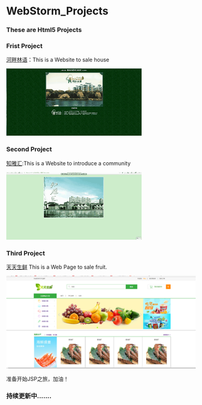 # WebStorm_Projects
### These are  Html5 Projects

### Frist Project  




[河畔林语](https://github.com/DreamMemory001/WebStorm_Projects/tree/master/HePanLinYu)：This is a Website to sale house 
                                                     
 ![第一项目图](/images/Frist_Project.gif)
 
 ### Second Project  
 [知雅汇](https://github.com/DreamMemory001/WebStorm_Projects/tree/master/ZhiYaHui):This is a Website to introduce a community
 
 
![第二项目图](/images/Second_Project.gif)      

###  Third Project
[天天生鲜](https://github.com/DreamMemory001/WebStorm_Projects/tree/master/JavaWeb_Practice) This is a Web Page to sale fruit.

![第三项目图](/images/Third_Project.png)

准备开始JSP之旅，加油！

### 持续更新中.......
